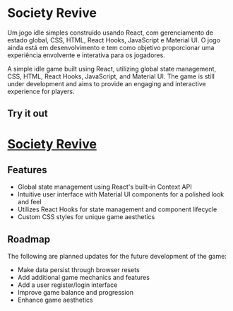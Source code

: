 # Society Revive

Um jogo idle simples construído usando React, com gerenciamento de estado global, CSS, HTML, React Hooks, JavaScript e Material UI. O jogo ainda está em desenvolvimento e tem como objetivo proporcionar uma experiência envolvente e interativa para os jogadores.

A simple idle game built using React, utilizing global state management, CSS, HTML, React Hooks, JavaScript, and Material UI. The game is still under development and aims to provide an engaging and interactive experience for players.

## Try it out
# [Society Revive](https://profuse-anger.surge.sh/)

## Features

- Global state management using React's built-in Context API
- Intuitive user interface with Material UI components for a polished look and feel
- Utilizes React Hooks for state management and component lifecycle
- Custom CSS styles for unique game aesthetics

## Roadmap

The following are planned updates for the future development of the game:

- Make data persist through browser resets
- Add additional game mechanics and features
- Add a user register/login interface
- Improve game balance and progression
- Enhance game aesthetics
